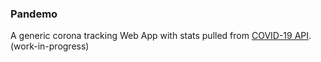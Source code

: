 ### Pandemo
A generic corona tracking Web App with stats pulled from [COVID-19 API](https://github.com/mathdroid/covid-19-api). (work-in-progress)
